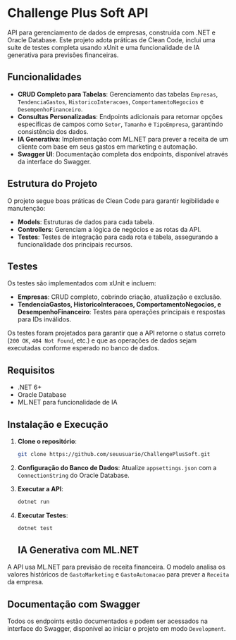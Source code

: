 # Challenge Plus Soft API

API para gerenciamento de dados de empresas, construída com .NET e Oracle Database. Este projeto adota práticas de Clean Code, inclui uma suíte de testes completa usando xUnit e uma funcionalidade de IA generativa para previsões financeiras.

## Funcionalidades

- **CRUD Completo para Tabelas**: Gerenciamento das tabelas `Empresas`, `TendenciaGastos`, `HistoricoInteracoes`, `ComportamentoNegocios` e `DesempenhoFinanceiro`.
- **Consultas Personalizadas**: Endpoints adicionais para retornar opções específicas de campos como `Setor`, `Tamanho` e `TipoEmpresa`, garantindo consistência dos dados.
- **IA Generativa**: Implementação com ML.NET para prever a receita de um cliente com base em seus gastos em marketing e automação.
- **Swagger UI**: Documentação completa dos endpoints, disponível através da interface do Swagger.

## Estrutura do Projeto

O projeto segue boas práticas de Clean Code para garantir legibilidade e manutenção:
- **Models**: Estruturas de dados para cada tabela.
- **Controllers**: Gerenciam a lógica de negócios e as rotas da API.
- **Testes**: Testes de integração para cada rota e tabela, assegurando a funcionalidade dos principais recursos.

## Testes

Os testes são implementados com xUnit e incluem:
- **Empresas**: CRUD completo, cobrindo criação, atualização e exclusão.
- **TendenciaGastos, HistoricoInteracoes, ComportamentoNegocios, e DesempenhoFinanceiro**: Testes para operações principais e respostas para IDs inválidos.

Os testes foram projetados para garantir que a API retorne o status correto (`200 OK`, `404 Not Found`, etc.) e que as operações de dados sejam executadas conforme esperado no banco de dados.


## Requisitos

- .NET 6+
- Oracle Database
- ML.NET para funcionalidade de IA

## Instalação e Execução

1. **Clone o repositório**:
   ```bash
   git clone https://github.com/seuusuario/ChallengePlusSoft.git
   ```
   
2. **Configuração do Banco de Dados**: 
   Atualize `appsettings.json` com a `ConnectionString` do Oracle Database.

3. **Executar a API**:
   ```bash
   dotnet run
   ```

4. **Executar Testes**:
   ```bash
   dotnet test
   ```

   ## IA Generativa com ML.NET

A API usa ML.NET para previsão de receita financeira. O modelo analisa os valores históricos de `GastoMarketing` e `GastoAutomacao` para prever a `Receita` da empresa.

## Documentação com Swagger

Todos os endpoints estão documentados e podem ser acessados na interface do Swagger, disponível ao iniciar o projeto em modo `Development`.


